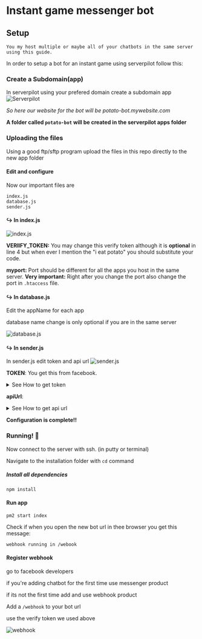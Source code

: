 # Instant game messenger bot

## Setup

    You my host multiple or maybe all of your chatbots in the same server using this guide.

In order to setup a bot for an instant game using serverpilot follow this:

### Create a Subdomain(app)

In serverpilot using your prefered domain create a subdomain app
![Serverpilot](https://i.imgur.com/gUbSmL2.png)

*So here our website for the bot will be potato-bot.mywebsite.com*

**A folder called `potato-bot` will be created in the serverpilot apps folder**

### Uploading the files

Using a good ftp/sftp program upload the files in this repo directly to the new app folder

#### Edit and configure

Now our important files are 

    index.js
    database.js
    sender.js

#### ↪️ In index.js
![index.js](https://i.imgur.com/cWUBF1q.png)

**VERIIFY_TOKEN:**
You may change this verify token although it is **optional** in line 4 but when ever I mention the "i eat potato" you should substitute your code.

**myport:**
Port should be different for all the apps you host in the same server.
 **Very important:** Right after you change the port also change the port in `.htaccess` file.



#### ↪️ In database.js

Edit the appName for each app

database name change is only optional if you are in the same server

![database.js](https://i.imgur.com/wuhwmJ8.png)

#### ↪️ In sender.js

In sender.js edit token and api url
![sender.js](https://i.imgur.com/JjqOByX.png)

**TOKEN**:
You get this from facebook.
<details>
  <summary>See How to get token</summary>

  ![token](https://i.imgur.com/jDsP5cB.png)
</details>

**apiUrl**:
<details>
  <summary>See How to get api url</summary>

If your admin panel installation is at

`https://website.com/game`

then your apiUrl is:

`https://website.com/game/api/apps`
</details>

**Configuration is complete!!**


### Running! :rocket:

Now connect to the server with ssh. (in putty or terminal)

Navigate to the installation folder with `cd` command

##### Install all dependencies

```
npm install
```

####  Run app

```
pm2 start index
```


Check if when you open the new bot url in thee browser you get this message:
```
webhook running in /webook
```

#### Register webhook

go to facebook developers

if you're adding chatbot for the first time use messenger product

if its not the first time add and use webhook product

Add a `/webhook` to your bot url 

use the verify token we used above

![webhook](https://i.imgur.com/CLLiuyn.png)